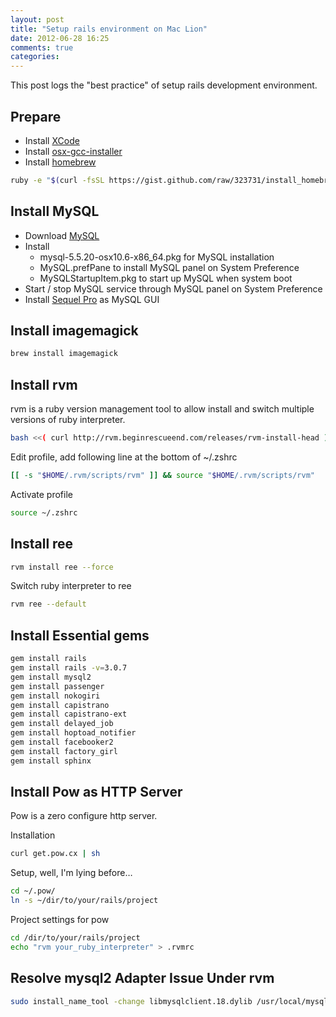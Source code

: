 ```yaml
---
layout: post
title: "Setup rails environment on Mac Lion"
date: 2012-06-28 16:25
comments: true
categories: 
---
```


This post logs the "best practice" of setup rails development environment.

<!--more-->

Prepare 
----
* Install [XCode](http://itunes.apple.com/us/app/xcode/id448457090?mt=12)
* Install [osx-gcc-installer](https://github.com/kennethreitz/osx-gcc-installer)
* Install [homebrew](http://github.com/mxcl/homebrew)
```bash
ruby -e "$(curl -fsSL https://gist.github.com/raw/323731/install_homebrew.rb)"
```

Install MySQL
----
* Download [MySQL](http://www.mysql.com/downloads/mysql/)
* Install 
	* mysql-5.5.20-osx10.6-x86_64.pkg for MySQL installation
	* MySQL.prefPane to install MySQL panel on System Preference
	* MySQLStartupItem.pkg to start up MySQL when system boot
* Start / stop MySQL service through MySQL panel on System Preference
* Install [Sequel Pro](http://www.sequelpro.com/) as MySQL GUI

Install imagemagick
----
```bash
brew install imagemagick 
```

Install rvm
----
rvm is a ruby version management tool to allow install and switch multiple versions of ruby interpreter.
```bash
bash <<( curl http://rvm.beginrescueend.com/releases/rvm-install-head )
```

Edit profile, add following line at the bottom of ~/.zshrc
```bash ~/.zshrc
[[ -s "$HOME/.rvm/scripts/rvm" ]] && source "$HOME/.rvm/scripts/rvm"
```

Activate profile
```bash
source ~/.zshrc
```

Install ree
----
```bash
rvm install ree --force
```

Switch ruby interpreter to ree
```bash
rvm ree --default
```

Install Essential gems
----
```bash
gem install rails
gem install rails -v=3.0.7 
gem install mysql2
gem install passenger
gem install nokogiri
gem install capistrano
gem install capistrano-ext 
gem install delayed_job
gem install hoptoad_notifier
gem install facebooker2
gem install factory_girl
gem install sphinx
```

Install Pow as HTTP Server
----
Pow is a zero configure http server.

Installation
```bash
curl get.pow.cx | sh
```

Setup, well, I'm lying before…
```bash
cd ~/.pow/
ln -s ~/dir/to/your/rails/project
```

Project settings for pow
```bash
cd /dir/to/your/rails/project
echo "rvm your_ruby_interpreter" > .rvmrc
```

Resolve mysql2 Adapter Issue Under rvm
----
```bash
sudo install_name_tool -change libmysqlclient.18.dylib /usr/local/mysql/lib/libmysqlclient.18.dylib ~/.rvm/rubies/ruby-1.9.2-p290/lib/ruby/gems/1.9.1/gems/mysql2-0.3.11/lib/mysql2/mysql2.bundle 
```
